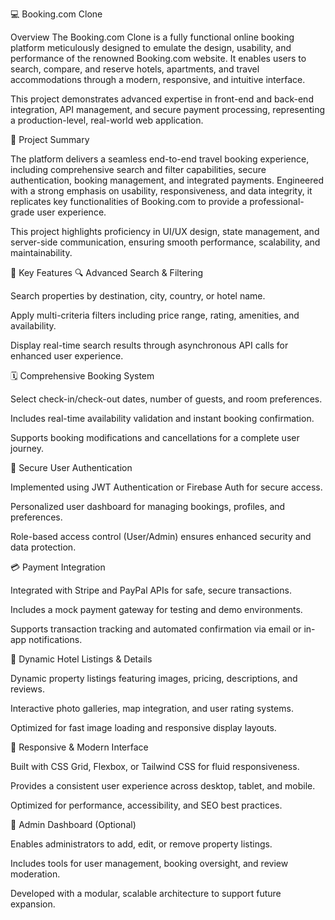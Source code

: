 💻 Booking.com Clone

Overview
The Booking.com Clone is a fully functional online booking platform meticulously designed to emulate the design, usability, and performance of the renowned Booking.com website.
It enables users to search, compare, and reserve hotels, apartments, and travel accommodations through a modern, responsive, and intuitive interface.

This project demonstrates advanced expertise in front-end and back-end integration, API management, and secure payment processing, representing a production-level, real-world web application.

🔹 Project Summary

The platform delivers a seamless end-to-end travel booking experience, including comprehensive search and filter capabilities, secure authentication, booking management, and integrated payments.
Engineered with a strong emphasis on usability, responsiveness, and data integrity, it replicates key functionalities of Booking.com to provide a professional-grade user experience.

This project highlights proficiency in UI/UX design, state management, and server-side communication, ensuring smooth performance, scalability, and maintainability.

🏨 Key Features
🔍 Advanced Search & Filtering

Search properties by destination, city, country, or hotel name.

Apply multi-criteria filters including price range, rating, amenities, and availability.

Display real-time search results through asynchronous API calls for enhanced user experience.

🗓️ Comprehensive Booking System

Select check-in/check-out dates, number of guests, and room preferences.

Includes real-time availability validation and instant booking confirmation.

Supports booking modifications and cancellations for a complete user journey.

👤 Secure User Authentication

Implemented using JWT Authentication or Firebase Auth for secure access.

Personalized user dashboard for managing bookings, profiles, and preferences.

Role-based access control (User/Admin) ensures enhanced security and data protection.

💳 Payment Integration

Integrated with Stripe and PayPal APIs for safe, secure transactions.

Includes a mock payment gateway for testing and demo environments.

Supports transaction tracking and automated confirmation via email or in-app notifications.

📸 Dynamic Hotel Listings & Details

Dynamic property listings featuring images, pricing, descriptions, and reviews.

Interactive photo galleries, map integration, and user rating systems.

Optimized for fast image loading and responsive display layouts.

📱 Responsive & Modern Interface

Built with CSS Grid, Flexbox, or Tailwind CSS for fluid responsiveness.

Provides a consistent user experience across desktop, tablet, and mobile.

Optimized for performance, accessibility, and SEO best practices.

🧭 Admin Dashboard (Optional)

Enables administrators to add, edit, or remove property listings.

Includes tools for user management, booking oversight, and review moderation.

Developed with a modular, scalable architecture to support future expansion.
